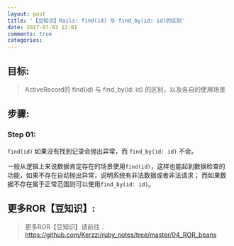 ```yaml
---
layout: post
title: '【豆知识】Rails: find(id) 与 find_by(id: id)的区别'
date: 2017-07-03 22:01
comments: true
categories: 
---
```

## 目标:
> ActiveRecord的 find(id) 与 find_by(id: id) 的区别，以及各自的使用场景

## 步骤:

### Step 01:

```find(id)``` 如果没有找到记录会抛出异常，而 ```find_by(id: id)``` 不会。

一般从逻辑上来说数据肯定存在的场景使用```find(id)```，这样也能起到数据检查的功能，如果不存在自动抛出异常，说明系统有非法数据或者非法请求； 而如果数据不存在属于正常范围则可以使用```find_by(id: id)```。

## 更多ROR【豆知识】:
> 更多ROR【豆知识】请前往：https://github.com/Kerzzi/ruby_notes/tree/master/04_ROR_beans